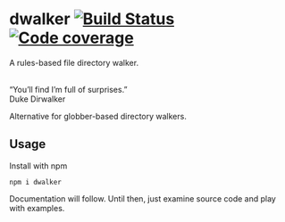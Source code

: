 # dwalker [![Build Status](https://travis-ci.org/valango/duke.svg?branch=master)](https://travis-ci.org/valango/duke) [![Code coverage](https://codecov.io/gh/valango/duke/branch/master/graph/badge.svg)](https://codecov.io/gh/valango/duke)

A rules-based file directory walker.
<div style="text-align: left; width=500px;">
    <br />“You’ll find I’m full of surprises.”
    <br />Duke Dirwalker<br /> 
</div>

Alternative for globber-based directory walkers.

## Usage
Install with npm

```
npm i dwalker
```

Documentation will follow. Until then, just examine source code and play with examples.
